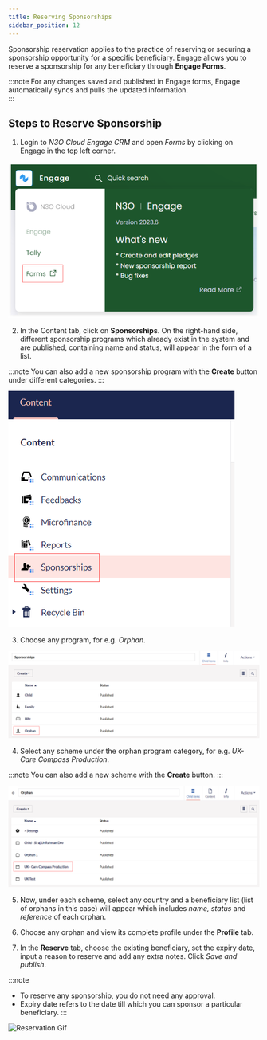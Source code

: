 ```yaml
---
title: Reserving Sponsorships
sidebar_position: 12
---
```


Sponsorship reservation applies to the practice of reserving or securing a sponsorship opportunity for a specific beneficiary. Engage allows you to reserve a sponsorship for any beneficiary through **Engage Forms**.

:::note
For any changes saved and published in Engage forms, Engage automatically syncs and pulls the updated information.       
:::

## Steps to Reserve Sponsorship

1. Login to *N3O Cloud Engage CRM* and open *Forms* by clicking on Engage in the top left corner. 

![Forms](forms.png)

2. In the Content tab, click on **Sponsorships**. On the right-hand side, different sponsorship programs which already exist in the system and are published, containing name and status, will appear in the form of a list.

:::note
You can also add a new sponsorship program with the **Create** button under different categories.
:::

![Sponsorship Tab](sponsorship-tab.png)

3. Choose any program, for e.g. *Orphan*.

![Select Program](select-program.png)

4. Select any scheme under the orphan program category, for e.g. *UK- Care Compass Production*. 

:::note
You can also add a new scheme with the **Create** button.
:::

![Select Scheme](select-scheme.png)

5. Now, under each scheme, select any country and a beneficiary list (list of orphans in this case) will appear which includes *name, status* and *reference* of each orphan.

6. Choose any orphan and view its complete profile under the **Profile** tab. 

7. In the **Reserve** tab, choose the existing beneficiary, set the expiry date, input a reason to reserve and add any extra notes. Click *Save and publish*.

:::note
- To reserve any sponsorship, you do not need any approval.
- Expiry date refers to the date till which you can sponsor a particular beneficiary. 
:::

![Reservation Gif](reservation-video.gif)

